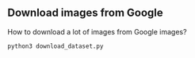 ## Download images from Google 

How to download a lot of images from Google images?

```buildoutcfg
python3 download_dataset.py
```
